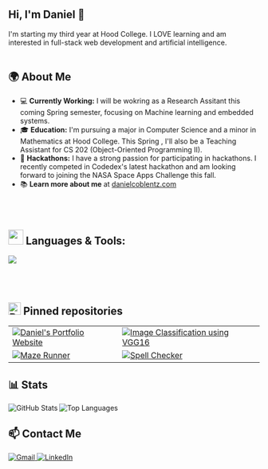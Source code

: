
          
## Hi, I'm Daniel 👋
I'm starting my third year at Hood College. I LOVE learning and am interested in full-stack web development and artificial intelligence.
<br/><br/> <!-- Adding space -->


## 🌍 About Me
-  💻 **Currently Working:** I will be wokring as a Research Assitant this coming Spring semester, focusing on Machine learning and embedded systems.
- 🎓 **Education:** I'm pursuing a major in Computer Science and a minor in Mathematics at Hood College. This Spring , I'll also be a Teaching Assistant for CS 202 (Object-Oriented Programming II).
- 🚀 **Hackathons:** I have a strong passion for participating in hackathons. I recently competed in Codedex's latest hackathon and am looking forward to joining the NASA Space Apps Challenge this fall.
- 📚 **Learn more about me** at [danielcoblentz.com](https://danielcoblentz.github.io/)



<br/><br/> <!-- Adding space -->


## <img src="https://user-images.githubusercontent.com/74038190/212284087-bbe7e430-757e-4901-90bf-4cd2ce3e1852.gif" width="30px"/> <space> Languages & Tools:
<img src="https://skillicons.dev/icons?i=vscode,pytorch,html,css,js,git,mysql,gcp,python,java,mongodb,github,anaconda,r,flask,figma,firebase,tensorflow,cpp&perline=15"  />


<br/><br/> 
## <img src="https://raw.githubusercontent.com/Tarikul-Islam-Anik/Animated-Fluent-Emojis/master/Emojis/Objects/Pushpin.png" alt="Pushpin" width="25" height="25" /> Pinned repositories

<table style="border: none;">
  <tr style="border: none;">
    <td style="border: none;">
      <a href="https://github.com/danielcoblentz/danielcoblentz.github.io">
        <img src="https://github-readme-stats.vercel.app/api/pin/?username=danielcoblentz&repo=danielcoblentz.github.io&theme=github_dark&bg_color=1e1e2e&text_color=c4cdea&icon_color=c4cdea&border_color=1e1e2e&hide_border=true" alt="Daniel's Portfolio Website">
      </a>
    </td>
    <td style="border: none;">
      <a href="https://github.com/danielcoblentz/Image-classification-using-VGG16">
        <img src="https://github-readme-stats.vercel.app/api/pin/?username=danielcoblentz&repo=Image-classification-using-VGG16&theme=github_dark&bg_color=1e1e2e&text_color=c4cdea&icon_color=c4cdea&border_color=1e1e2e&hide_border=true" alt="Image Classification using VGG16">
      </a>
    </td>
  </tr>
  <tr style="border: none;">
    <td style="border: none;">
      <a href="https://github.com/danielcoblentz/Maze-Runner">
        <img src="https://github-readme-stats.vercel.app/api/pin/?username=danielcoblentz&repo=Maze-Runner&theme=github_dark&bg_color=1e1e2e&text_color=c4cdea&icon_color=c4cdea&border_color=1e1e2e&hide_border=true" alt="Maze Runner">
      </a>
    </td>
    <td style="border: none;">
      <a href="https://github.com/danielcoblentz/Spell-Checker">
        <img src="https://github-readme-stats.vercel.app/api/pin/?username=danielcoblentz&repo=Spell-Checker&theme=github_dark&bg_color=1e1e2e&text_color=c4cdea&icon_color=c4cdea&border_color=1e1e2e&hide_border=true" alt="Spell Checker">
      </a>
    </td>
  </tr>
</table>




## 📊 Stats 

<p align="left">
  <a href="https://github.com/danielcoblentz">
    <img align="left" src="https://github-readme-stats.vercel.app/api?username=danielcoblentz&show_icons=true&count_private=true&include_all_commits=true&hide=contribs&bg_color=1e1e2e&text_color=c4cdea&icon_color=c4cdea&border_color=1e1e2e" alt="GitHub Stats" />
  </a>
  <a href="https://github.com/danielcoblentz">
    <img align="left" src="https://github-readme-stats.vercel.app/api/top-langs/?username=danielcoblentz&hide=css,html&langs_count=3&bg_color=1e1e2e&text_color=c4cdea&border_color=1e1e2e" alt="Top Languages" />
  </a>
</p>

<br clear="left"/>


## 📫 Contact Me

<p dir="auto">
    <a href="mailto:danielcoblentz916@gmail.com">
        <img src="https://img.shields.io/badge/Gmail-D14836?style=for-the-badge&logo=gmail&logoColor=white" alt="Gmail">
    </a>
    <a href="https://www.linkedin.com/in/danielcoblentz/" rel="nofollow">
        <img src="https://img.shields.io/badge/LinkedIn-%230077B5.svg?style=for-the-badge&logo=linkedin&logoColor=white" alt="LinkedIn">
    </a>
</p>
<br clear="left"/>
